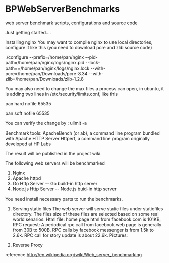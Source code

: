 BPWebServerBenchmarks
=====================

web server benchmark scripts, configurations and source code 

Just getting started....

Installing nginx
You may want to compile nginx to use local directories, configure it like this (you need to download pcre and zlib source code)

./configure --prefix=/home/pan/nginx --pid-path=/home/pan/nginx/logs/nginx.pid --lock-path==/home/pan/nginx/logs/nginx.lock --with-pcre=/home/pan/Downloads/pcre-8.34 --with-zlib=/home/pan/Downloads/zlib-1.2.8


You may also need to change the max files a process can open, in ubuntu, it is adding two lines in  /etc/security/limits.conf, like this

pan   hard   nofile   65535

pan   soft   nofile   65535

You can verify the change by : ulimit -a


Benchmark tools:
ApacheBench (or ab), a command line program bundled with Apache HTTP Server
Httperf, a command line program originally developed at HP Labs

The result will be published in the project wiki.

The following web servers will be benchmarked
1. Nginx
2. Apache httpd
3. Go Http Server -- Go build-in http server
4. Node.js Http Server -- Node.js buid-in http server

You need install necessary parts to run the benchmarks.

1. Serving static files
The web server will serve static files under staticfiles directory.
The files size of these files are selected based on some real world senarios. 
Html file:
home page html from facebook.com is 101KB, 
RPC request:
A periodical rpc call from facebook web page is generally from 30B to 500B. 
RPC calls by facebook messenger is from 1.5k to 2.6k.
RPC call for story update is about 22.6k.
Pictures:



2. Reverse Proxy



reference
http://en.wikipedia.org/wiki/Web_server_benchmarking
